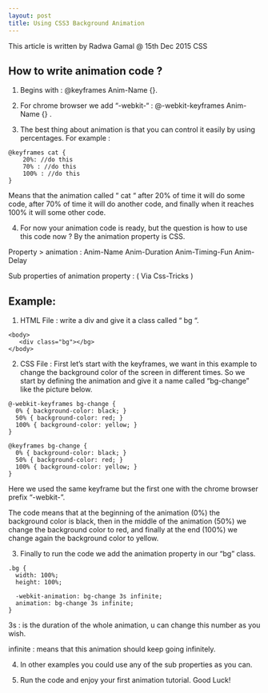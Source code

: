 ```yaml
---
layout: post
title: Using CSS3 Background Animation
---
```

This article is written by Radwa Gamal @ 15th Dec 2015 CSS 

## How to write animation code ?

1. Begins with : @keyframes Anim-Name {}.

2. For chrome browser we add “-webkit-“ : @-webkit-keyframes Anim-Name {} .

3. The best thing about animation is that you can control it easily by using percentages. For example :

```
@keyframes cat {
    20%: //do this
    70% : //do this
    100% : //do this
}
```

Means that the animation called “ cat “ after 20% of time it will do some code, after 70% of time it will do another code, and finally when it reaches 100% it will some other code.

4. For now your animation code is ready, but the question is how to use this code now ? By the animation property is CSS.

Property > animation : Anim-Name Anim-Duration Anim-Timing-Fun Anim-Delay

Sub properties of animation property : ( Via Css-Tricks )

## Example:

1. HTML File : write a div and give it a class called “ bg “.

```
<body>
   <div class="bg"></bg>
</body>
```

2. CSS File : First let’s start with the keyframes, we want in this example to change the background color of the screen in different times. So we start by defining the animation and give it a name called “bg-change” like the picture below.

```
@-webkit-keyframes bg-change {
  0% { background-color: black; }
  50% { background-color: red; }
  100% { background-color: yellow; }
}

@keyframes bg-change {
  0% { background-color: black; }
  50% { background-color: red; }
  100% { background-color: yellow; }
}
```

Here we used the same keyframe but the first one with the chrome browser prefix “-webkit-”.

The code means that at the beginning of the animation (0%) the background color is black, then in the middle of the animation (50%) we change the background color to red, and finally at the end (100%) we change again the background color to yellow.

3. Finally to run the code we add the animation property in our “bg” class.

```
.bg {
  width: 100%;
  height: 100%;

  -webkit-animation: bg-change 3s infinite;
  animation: bg-change 3s infinite;
}
```

3s : is the duration of the whole animation, u can change this number as you wish.

infinite : means that this animation should keep going infinitely.

4. In other examples you could use any of the sub properties as you can.

5. Run the code and enjoy your first animation tutorial. Good Luck!